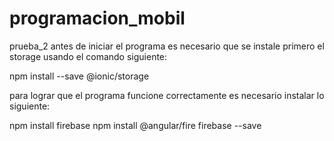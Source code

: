 # programacion_mobil

prueba_2 antes de iniciar el programa es necesario que se instale primero el storage usando el comando siguiente:

npm install --save @ionic/storage



para lograr que el programa funcione correctamente es necesario instalar lo siguiente:

npm install firebase npm install @angular/fire firebase --save
